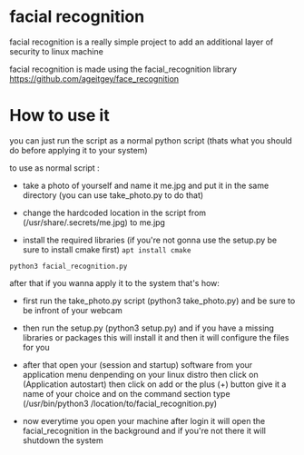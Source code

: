 # facial recognition

facial recognition is a really simple project to add an additional layer of security to linux machine

facial recognition is made using the facial_recognition library https://github.com/ageitgey/face_recognition 


# How to use it #

you can just run the script as a normal python script (thats what you should do before applying it to your system)

to use as normal script :

- take a photo of yourself and name it me.jpg and put it in the same directory (you can use take_photo.py to do that)

- change the hardcoded location in the script from (/usr/share/.secrets/me.jpg) to me.jpg

- install the required libraries <it will take long time> (if you're not gonna use the setup.py be sure to install cmake first) ```apt install cmake``` 

```python3 facial_recognition.py```

after that if you wanna apply it to the system that's how:

- first run the take_photo.py script (python3 take_photo.py) and be sure to be infront of your webcam 

- then run the setup.py (python3 setup.py) and if you have a missing libraries or packages this will install it
and then it will configure the files for you


- after that open your (session and startup) software from your application menu denpending on your linux distro then click on (Application autostart)
then click on add or the plus (+) button give it a name of your choice and on the command section type (/usr/bin/python3 /location/to/facial_recognition.py)


- now everytime you open your machine after login it will open the facial_recognition in the background and if you're not there it will shutdown the system
